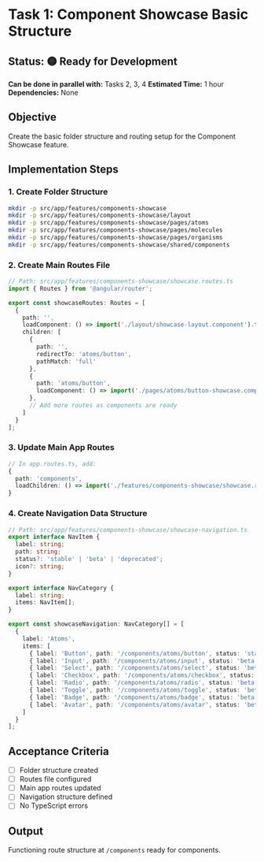 # Task 1: Component Showcase Basic Structure

## Status: 🟡 Ready for Development
**Can be done in parallel with:** Tasks 2, 3, 4
**Estimated Time:** 1 hour
**Dependencies:** None

## Objective
Create the basic folder structure and routing setup for the Component Showcase feature.

## Implementation Steps

### 1. Create Folder Structure
```bash
mkdir -p src/app/features/components-showcase
mkdir -p src/app/features/components-showcase/layout
mkdir -p src/app/features/components-showcase/pages/atoms
mkdir -p src/app/features/components-showcase/pages/molecules
mkdir -p src/app/features/components-showcase/pages/organisms
mkdir -p src/app/features/components-showcase/shared/components
```

### 2. Create Main Routes File
```typescript
// Path: src/app/features/components-showcase/showcase.routes.ts
import { Routes } from '@angular/router';

export const showcaseRoutes: Routes = [
  {
    path: '',
    loadComponent: () => import('./layout/showcase-layout.component').then(m => m.ShowcaseLayoutComponent),
    children: [
      {
        path: '',
        redirectTo: 'atoms/button',
        pathMatch: 'full'
      },
      {
        path: 'atoms/button',
        loadComponent: () => import('./pages/atoms/button-showcase.component').then(m => m.ButtonShowcaseComponent)
      },
      // Add more routes as components are ready
    ]
  }
];
```

### 3. Update Main App Routes
```typescript
// In app.routes.ts, add:
{
  path: 'components',
  loadChildren: () => import('./features/components-showcase/showcase.routes').then(m => m.showcaseRoutes)
}
```

### 4. Create Navigation Data Structure
```typescript
// Path: src/app/features/components-showcase/showcase-navigation.ts
export interface NavItem {
  label: string;
  path: string;
  status?: 'stable' | 'beta' | 'deprecated';
  icon?: string;
}

export interface NavCategory {
  label: string;
  items: NavItem[];
}

export const showcaseNavigation: NavCategory[] = [
  {
    label: 'Atoms',
    items: [
      { label: 'Button', path: '/components/atoms/button', status: 'stable' },
      { label: 'Input', path: '/components/atoms/input', status: 'beta' },
      { label: 'Select', path: '/components/atoms/select', status: 'beta' },
      { label: 'Checkbox', path: '/components/atoms/checkbox', status: 'beta' },
      { label: 'Radio', path: '/components/atoms/radio', status: 'beta' },
      { label: 'Toggle', path: '/components/atoms/toggle', status: 'beta' },
      { label: 'Badge', path: '/components/atoms/badge', status: 'beta' },
      { label: 'Avatar', path: '/components/atoms/avatar', status: 'beta' }
    ]
  }
];
```

## Acceptance Criteria
- [ ] Folder structure created
- [ ] Routes file configured
- [ ] Main app routes updated
- [ ] Navigation structure defined
- [ ] No TypeScript errors

## Output
Functioning route structure at `/components` ready for components.
